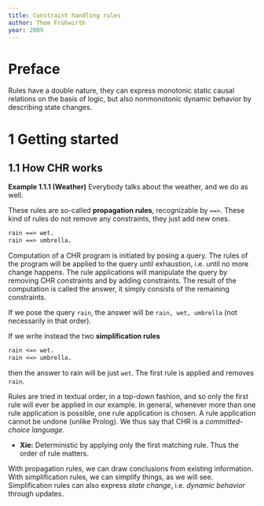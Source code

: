 ```yaml
---
title: Constraint handling rules
author: Thom Frühwirth
year: 2009
---
```


# Preface

Rules have a double nature, they can express monotonic static causal
relations on the basis of logic, but also nonmonotonic dynamic
behavior by describing state changes.

# 1 Getting started

## 1.1 How CHR works

**Example 1.1.1 (Weather)** Everybody talks about the weather, and we
do as well.

These rules are so-called **propagation rules**, recognizable by
`==>`. These kind of rules do not remove any constraints, they just
add new ones.

```prolog
rain ==> wet.
rain ==> umbrella.
```

Computation of a CHR program is initiated by posing a query. The
rules of the program will be applied to the query until exhaustion,
i.e. until no more change happens. The rule applications will
manipulate the query by removing CHR constraints and by adding
constraints. The result of the computation is called the answer, it
simply consists of the remaining constraints.

If we pose the query `rain`, the answer will be `rain, wet, umbrella`
(not necessarily in that order).

If we write instead the two **simplification rules**

```prolog
rain <=> wet.
rain <=> umbrella.
```

then the answer to rain will be just `wet`.
The first rule is applied and removes `rain`.

Rules are tried in textual order, in a top-down fashion, and so only
the first rule will ever be applied in our example. In general,
whenever more than one rule application is possible, one rule
application is chosen. A rule application cannot be undone (unlike
Prolog). We thus say that CHR is a _committed-choice language_.

- **Xie:** Deterministic by applying only the first matching rule.
  Thus the order of rule matters.

With propagation rules, we can draw conclusions from existing
information. With simplification rules, we can simplify things, as we
will see. Simplification rules can also express _state change_,
i.e. _dynamic behavior_ through updates.
